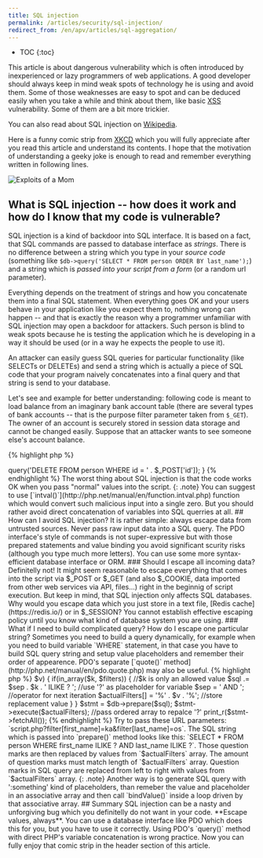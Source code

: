 ```yaml
---
title: SQL injection
permalink: /articles/security/sql-injection/
redirect_from: /en/apv/articles/sql-aggregation/
---
```


* TOC
{:toc}

This article is about dangerous vulnerability which is often introduced by inexperienced or lazy programmers of web
applications. A good developer should always keep in mind weak spots of technology he is using and avoid them.
Some of those weaknesses are easy to spot and can be deduced easily when you take a while and think about them,
like basic [XSS](TODO) vulnerability. Some of them are a bit more trickier.

You can also read about SQL injection on [Wikipedia](https://en.wikipedia.org/wiki/SQL_injection).

Here is a funny comic strip from [XKCD](https://xkcd.com/327/) which you will fully appreciate after you read this
article and understand its contents. I hope that the motivation of understanding a geeky joke is enough to read and
remember everything written in following lines.

![Exploits of a Mom](https://imgs.xkcd.com/comics/exploits_of_a_mom.png)

## What is SQL injection -- how does it work and how do I know that my code is vulnerable?
SQL injection is a kind of backdoor into SQL interface. It is based on a fact, that SQL commands are passed to database
interface as *strings*. There is no difference between a string which you type in your *source code* (something like
`$db->query('SELECT * FROM person ORDER BY last_name');`) and a string which is *passed into your script from a form*
(or a random url parameter).

Everything depends on the treatment of strings and how you concatenate them into a final SQL statement. When everything
goes OK and your users behave in your application like you expect them to, nothing wrong can happen -- and that is
exactly the reason why a programmer unfamiliar with SQL injection may open a backdoor for attackers. Such person is
blind to weak spots because he is testing the application which he is developing in a way it should be used (or in
a way he expects the people to use it).

An attacker can easily guess SQL queries for particular functionality (like SELECTs or DELETEs) and send a string which
is actually a piece of SQL code that your program naively concatenates into a final query and that string is send
to your database.

Let's see and example for better understanding: following code is meant to load balance from an imaginary bank account
table (there are several types of bank accounts -- that is the purpose filter parameter taken from `$_GET`). The owner
of an account is securely stored in session data storage and cannot be changed easily. Suppose that an attacker wants to
see someone else's account balance.

{% highlight php %}
<?php
$id = $_SESSION['user']['id'];
$sql = "SELECT balance FROM bank_account " .
       "WHERE type = '" . $_GET['filter'] . "' AND owner = '" . $id . "'";
{% endhighlight %}

Note that compared column values in `WHERE` are enclosed in apostrophes `'` which denote SQL strings. Contrary,
from PHP's point of view, everything there is a string and variable containing string is being concatenated into
it. SQL syntax has no meaning for PHP interpreter -- it is really just a string.

The attacker first tests the presence of SQL injection vulnerability by fiddling with filter parameter:

    https://banking.insecure-app.com/account/balance?filter='

One of the easiest way is to pass an apostrophe into a query parameter. Let's see what happend on the backend.
This is the query which will be send to the database system (just a string for PHP interpreter):

    SELECT balance FROM bank_account WHERE type = ''' AND owner = '123'

This clearly yields into an SQL syntax error which is reported somehow (perhaps a fatal-error message). Failure of SQL
query is usually accompanied by an absolute failure to continue rendering of a page and sometimes (when the attacker
is lucky) also with a trace of error and even part of SQL statement (this is usually disabled on production servers though).
An open-source software is in great disadvantage here because the attacker can study SQL queries directly in application's
source code.

{: .note}
Be careful about error reporting, the more precise error reporting you have in production environment, the more
information an attacker gets.

The attacker now knows, that there is a backdoor opened for him. He probably still does not know the precise
structure of the SQL statement but he can guess column or table names. He can try to pass something like this:

    https://banking.insecure-app.com/account/balance?filter=savings';#

Which will result in following SQL query, that gets account balances for **all** accounts in the database. This is
the SQL query after variable substitution:

    SELECT account_name, balance FROM bank_account WHERE type = 'savings';# AND owner = '123'

Inside the `$_GET['filter']` variable, the `'` delimits `type` column comparison value and the `;#` part simply tells
that everything behind it is a SQL comment (two dashes can be used too).

Now you should ask yourself:

- How can I avoid this?
- How do I distinguish between apostrophe which is important for query structure and apostrophe in data?
- More generally, how can I tell the SQL query interpreter, that particular apostrophe is merely part of data and
  has no meaning as a delimiter?

The answer is easy, you have to escape those unwanted apostrophes for every potentially dangerous substitution value.
Escaping means that you put a backslash in front of the apostrophe: `\'`. It is similar to [escaping](/walkthrough/backend-intro/#working-with-strings)
of apostrophes or quotes in PHP strings to prevent premature ending of string but it is interpreted on another
level -- database system level.

When you forget to sanitize strings from untrusted sources (i.e. visitors of your site or robots) you leave the SQL
injection backdoor opened.

{: .note}
You can see that the SQL injection depends heavily on SQL query structure. If the `type` and `owner` column parameters
were just in opposite order, an attacker would not gain such easy access to other users' data because there would be no
way to how to omit `owner` column comparison.

An attacker may also smuggle an entirely new SQL query using semicolon (semicolon is used to divide SQL statements).
Fortunatelly PHP's database interfaces does not allow to send multiple SQL querries -- you have to use special functions,
e.g. [`mysqli_multi_query()`](http://php.net/manual/es/mysqli.multi-query.php) for basic MySQL.

## How does a vulnerable code look like and behave?
It is quiet easy to spot SQL injection vulnerability in ones code when you know what you are looking for. Have a look
at lines where SQL statements are defined and check for direct concatenation with variables (especially with `$_POST`,
`$_GET` or `$_COOKIE`). Here is another example of SQL injection. When you just pass numbers into the script,
everything goes smooth but try to pass `5 OR true` as POST's `id` parameter and you just deleted everything stored
inside the `person` table.

{% highlight php %}
<?php
$db = new PDO('...', 'login', 'pass');
if(!empty($_POST['id'])) {
    $db->query('DELETE FROM person WHERE id = ' . $_POST['id']);
}
{% endhighlight %}

The worst thing about SQL injection is that the code works OK when you pass "normal" values into the script.

{: .note}
You can suggest to use [`intval()`](http://php.net/manual/en/function.intval.php) function which would convert
such malicious input into a single zero. But you should rather avoid direct concatenation of variables into
SQL querries at all.

## How can I avoid SQL injection?
It is rather simple: always escape data from untrusted sources. Never pass raw input data into a SQL query. The PDO
interface's style of commands is not super-expressive but with those prepared statements and value binding you avoid
significant scurity risks (although you type much more letters). You can use some more syntax-efficient database
interface or ORM.

### Should I escape all incoming data?
Definitelly not! It might seem reasonable to escape everything that comes into the script via $_POST or $_GET
(and also $_COOKIE, data imported from other web services via API, files...) right in the beginnig of script
execution. But keep in mind, that SQL injection only affects SQL databases. Why would you escape data which
you just store in a text file, [Redis cache](https://redis.io/) or in $_SESSION? You cannot establish effective
escaping policy until you know what kind of database system you are using.

### What if I need to build complicated query? How do I escape one particular string?
Sometimes you need to build a query dynamically, for example when you need to build variable `WHERE` statement,
in that case you have to build SQL query string and setup value placeholders and remember their order of appearence.
PDO's separate [`quote()` method](http://php.net/manual/en/pdo.quote.php) may also be useful.

{% highlight php %}
<?php
$db = new PDO('pgsql:host=localhost;dbname=...', 'login', 'pass');
$filters = ['first_name', 'last_name', 'nickname']; //allowed column names
$sql = 'SELECT * FROM person WHERE ';               //beginning of query
$sep = '';
$actualFilters = [];
foreach($_GET['filter'] as $k => $v) {
    if(in_array($k, $filters)) {                    //$k is only an allowed value
        $sql .= $sep . $k . ' ILIKE ? ';            //use '?' as placeholder for variable
        $sep = ' AND ';                             //operator for next iteration
        $actualFilters[] = '%' . $v . '%';          //store replacement value
    }
}
$stmt = $db->prepare($sql);
$stmt->execute($actualFilters);                      //pass ordered array to repalce '?'
print_r($stmt->fetchAll());
{% endhighlight %}

Try to pass these URL parameters: `script.php?filter[first_name]=ka&filter[last_name]=os`. The SQL string which
is passed into `prepare()` method looks like this: `SELECT * FROM person WHERE first_name ILIKE ? AND last_name ILIKE ?`.
Those question marks are then replaced by values from `$actualFilters` array. The amount of question marks must match
length of `$actualFilters` array. Question marks in SQL query are replaced from left to right with values from
`$actualFilters` array.

{: .note}
Another way is to generate SQL query with ':something' kind of placeholders, than remeber the value and placeholder
in an associative array and then call `bindValue()` inside a loop driven by that associative array.

## Summary
SQL injection can be a nasty and unforgiving bug which you definitelly do not want in your code. **Escape values,
always**. You can use a database interface like PDO which does this for you, but you have to use it correctly.
Using PDO's `query()` method with direct PHP's variable concatenation is wrong practice. Now you can fully enjoy that
comic strip in the header section of this article.